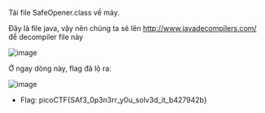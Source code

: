 Tải file SafeOpener.class về máy. 

Đây là file java, vậy nên chúng ta sẽ lên http://www.javadecompilers.com/ để decompiler file này

![image](https://user-images.githubusercontent.com/122852491/227441132-0d8a8707-7027-4955-b943-8ca58826ea72.png)

Ở ngay dòng này, flag đã lộ ra:

![image](https://user-images.githubusercontent.com/122852491/227441299-673a6c07-2243-454d-887c-25124f1e203e.png)


* Flag: picoCTF{SAf3_0p3n3rr_y0u_solv3d_it_b427942b}
